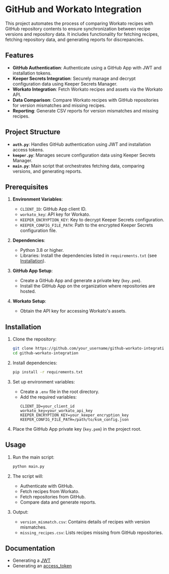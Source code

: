 # GitHub and Workato Integration

This project automates the process of comparing Workato recipes with GitHub repository contents to ensure synchronization between recipe versions and repository data. It includes functionality for fetching recipes, fetching repository data, and generating reports for discrepancies.

## Features

- **GitHub Authentication**: Authenticate using a GitHub App with JWT and installation tokens.
- **Keeper Secrets Integration**: Securely manage and decrypt configuration data using Keeper Secrets Manager.
- **Workato Integration**: Fetch Workato recipes and assets via the Workato API.
- **Data Comparison**: Compare Workato recipes with GitHub repositories for version mismatches and missing recipes.
- **Reporting**: Generate CSV reports for version mismatches and missing recipes.

## Project Structure

- **`auth.py`**: Handles GitHub authentication using JWT and installation access tokens.
- **`keeper.py`**: Manages secure configuration data using Keeper Secrets Manager.
- **`main.py`**: Main script that orchestrates fetching data, comparing versions, and generating reports.

## Prerequisites

1. **Environment Variables**:
   - `CLIENT_ID`: GitHub App client ID.
   - `workato_key`: API key for Workato.
   - `KEEPER_ENCRYPTION_KEY`: Key to decrypt Keeper Secrets configuration.
   - `KEEPER_CONFIG_FILE_PATH`: Path to the encrypted Keeper Secrets configuration file.

2. **Dependencies**:
   - Python 3.8 or higher.
   - Libraries: Install the dependencies listed in `requirements.txt` (see [Installation](#installation)).

3. **GitHub App Setup**:
   - Create a GitHub App and generate a private key (`key.pem`).
   - Install the GitHub App on the organization where repositories are hosted.

4. **Workato Setup**:
   - Obtain the API key for accessing Workato's assets.

## Installation

1. Clone the repository:
   ```bash
   git clone https://github.com/your_username/github-workato-integration.git
   cd github-workato-integration
   ```

2. Install dependencies:
   ```bash
   pip install -r requirements.txt
   ```

3. Set up environment variables:
   - Create a `.env` file in the root directory.
   - Add the required variables:
     ```env
     CLIENT_ID=your_client_id
     workato_key=your_workato_api_key
     KEEPER_ENCRYPTION_KEY=your_keeper_encryption_key
     KEEPER_CONFIG_FILE_PATH=/path/to/ksm_config.json
     ```

4. Place the GitHub App private key (`key.pem`) in the project root.

## Usage

1. Run the main script:
   ```bash
   python main.py
   ```

2. The script will:
   - Authenticate with GitHub.
   - Fetch recipes from Workato.
   - Fetch repositories from GitHub.
   - Compare data and generate reports.

3. Output:
   - `version_mismatch.csv`: Contains details of recipes with version mismatches.
   - `missing_recipes.csv`: Lists recipes missing from GitHub repositories.

## Documentation 
- Generating a [JWT](https://docs.github.com/en/apps/creating-github-apps/authenticating-with-a-github-app/generating-a-json-web-token-jwt-for-a-github-app#example-using-python-to-generate-a-jwt)
- Generating an [access_token](https://docs.github.com/en/apps/creating-github-apps/authenticating-with-a-github-app/generating-an-installation-access-token-for-a-github-app)